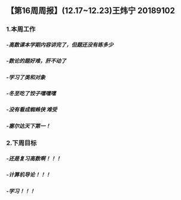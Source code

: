 ## 【第16周周报】(12.17~12.23)王炜宁  20189102
### 1.本周工作
##### -高数课本学期内容讲完了，但题还没有练多少
##### -数论的题好难，肝不动了
##### -学习了类和对象
##### -冬至吃了饺子嘿嘿嘿
##### -没有看成蜘蛛侠 难受
##### -塞尔达天下第一！
### 2.下周目标
##### -还是复习高数啊！！！
##### -计算机导论！！！
##### -学习！！！
